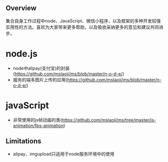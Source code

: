 ## Overview
集合自身工作过程中node、JavaScript、微信小程序、以及框架的多种开发较强实用性的方法。喜欢为大家带来更多帮助，以及吸收采纳更多的意见和建议共同进步。

node.js
=======
- node中alipay(支付宝)的封装(https://github.com/mslaoji/ms/blob/master/n-o-d-e/)
- 服务的端多图片上传的应用(https://github.com/mslaoji/ms/blob/master/n-o-d-e/)

javaScript
==========
- 非常使用的js帧动画的类(https://github.com/mslaoji/ms/tree/master/js-animation/fps-animation)

## Limitations
- alipay、imgupload只适用于node服务环境中的使用
